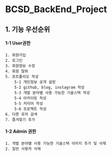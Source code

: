# BCSD_BackEnd_Project

## 1. 기능 우선순위

#### 1-1 User권한

```text
1. 회원가입
2. 로그인
3. 회원정보 수정
4. 회원 탈퇴
5. 포트폴리오 작성
    5-1 개인정보 공개 설정
    5-2 github, blog, instagram 작성
    5-3 개발 분야별 사용 가능한 기술스택 작성
    5-4 아카이빙 작성
    5-5 커리어 작성
    5-6 프로젝트 작성
6. 다른 유저 검색
7. 즐겨찾기 추가
```

#### 1-2 Admin 권한

```text
1. 개발 분야별 사용 가능한 기술스택 이미지 추가 및 삭제
2. 일반 사용자 삭제
```